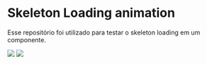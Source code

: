 # Skeleton Loading animation

Esse repositório foi utilizado para testar o skeleton loading em um componente.

<img src="https://user-images.githubusercontent.com/79121809/156593009-d1b4887c-46e6-47a4-bcd7-147c449e08fd.png"/>

<img src="https://user-images.githubusercontent.com/79121809/156593134-3b370fc0-6045-45f6-874e-6d88028dd4f0.png"/>